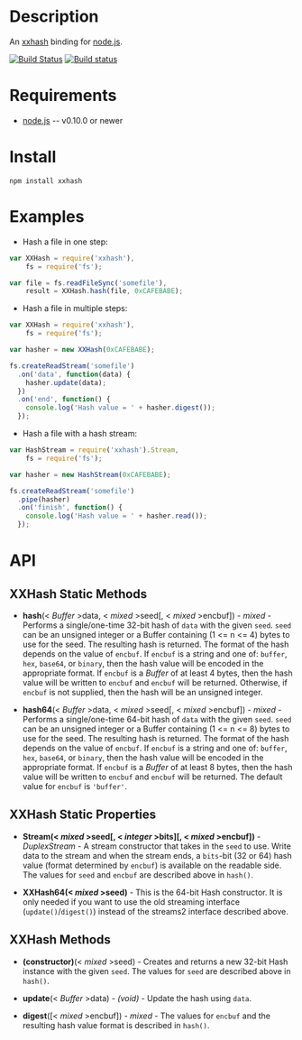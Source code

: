 
Description
===========

An [xxhash](https://github.com/Cyan4973/xxHash) binding for [node.js](http://nodejs.org/).

[![Build Status](https://travis-ci.org/mscdex/node-xxhash.svg?branch=master)](https://travis-ci.org/mscdex/node-xxhash)
[![Build status](https://ci.appveyor.com/api/projects/status/y2f8pisjshf4g181)](https://ci.appveyor.com/project/mscdex/node-xxhash)


Requirements
============

* [node.js](http://nodejs.org/) -- v0.10.0 or newer


Install
============

    npm install xxhash


Examples
========

* Hash a file in one step:

```javascript
var XXHash = require('xxhash'),
    fs = require('fs');

var file = fs.readFileSync('somefile'),
    result = XXHash.hash(file, 0xCAFEBABE);
```

* Hash a file in multiple steps:

```javascript
var XXHash = require('xxhash'),
    fs = require('fs');

var hasher = new XXHash(0xCAFEBABE);

fs.createReadStream('somefile')
  .on('data', function(data) {
    hasher.update(data);
  })
  .on('end', function() {
    console.log('Hash value = ' + hasher.digest());
  });
```

* Hash a file with a hash stream:

```javascript
var HashStream = require('xxhash').Stream,
    fs = require('fs');

var hasher = new HashStream(0xCAFEBABE);

fs.createReadStream('somefile')
  .pipe(hasher)
  .on('finish', function() {
    console.log('Hash value = ' + hasher.read());
  });
```


API
===

XXHash Static Methods
---------------------

* **hash**(< _Buffer_ >data, < _mixed_ >seed[, < _mixed_ >encbuf]) - _mixed_ - Performs a single/one-time 32-bit hash of `data` with the given `seed`. `seed` can be an unsigned integer or a Buffer containing (1 <= n <= 4) bytes to use for the seed. The resulting hash is returned. The format of the hash depends on the value of `encbuf`. If `encbuf` is a string and one of: `buffer`, `hex`, `base64`, or `binary`, then the hash value will be encoded in the appropriate format. If `encbuf` is a _Buffer_ of at least 4 bytes, then the hash value will be written to `encbuf` and `encbuf` will be returned. Otherwise, if `encbuf` is not supplied, then the hash will be an unsigned integer.

* **hash64**(< _Buffer_ >data, < _mixed_ >seed[, < _mixed_ >encbuf]) - _mixed_ - Performs a single/one-time 64-bit hash of `data` with the given `seed`. `seed` can be an unsigned integer or a Buffer containing (1 <= n <= 8) bytes to use for the seed. The resulting hash is returned. The format of the hash depends on the value of `encbuf`. If `encbuf` is a string and one of: `buffer`, `hex`, `base64`, or `binary`, then the hash value will be encoded in the appropriate format. If `encbuf` is a _Buffer_ of at least 8 bytes, then the hash value will be written to `encbuf` and `encbuf` will be returned. The default value for `encbuf` is `'buffer'`.


XXHash Static Properties
------------------------

* **Stream(< _mixed_ >seed[, < _integer_ >bits][, < _mixed_ >encbuf])** - _DuplexStream_ - A stream constructor that takes in the `seed` to use. Write data to the stream and when the stream ends, a `bits`-bit (32 or 64) hash value (format determined by `encbuf`) is available on the readable side. The values for `seed` and `encbuf` are described above in `hash()`.

* **XXHash64(< _mixed_ >seed)** - This is the 64-bit Hash constructor. It is only needed if you want to use the old streaming interface (`update()`/`digest()`) instead of the streams2 interface described above.


XXHash Methods
--------------

* **(constructor)**(< _mixed_ >seed) - Creates and returns a new 32-bit Hash instance with the given `seed`. The values for `seed` are described above in `hash()`.

* **update**(< _Buffer_ >data) - _(void)_ - Update the hash using `data`.

* **digest**([< _mixed_ >encbuf])  - _mixed_ - The values for `encbuf` and the resulting hash value format is described in `hash()`.
